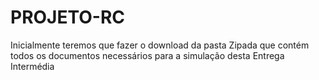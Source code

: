 # PROJETO-RC
Inicialmente teremos que fazer o download da pasta Zipada que contém todos os documentos necessários para a simulação desta Entrega Intermédia
